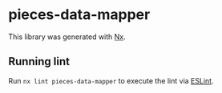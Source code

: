 # pieces-data-mapper

This library was generated with [Nx](https://nx.dev).

## Running lint

Run `nx lint pieces-data-mapper` to execute the lint via [ESLint](https://eslint.org/).
